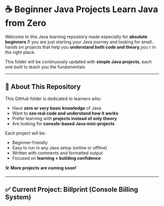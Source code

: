 # ☕ Beginner Java Projects   Learn Java from Zero

Welcome to this Java learning repository made especially for **absolute beginners** 
If you are just starting your Java journey and looking for small.. hands on projects that help you **understand both code and theory**,you r in the right place.  

This folder will be continuously updated with **simple Java projects**, each one built to teach you the fundamentals

---

## 📁 About This Repository

This GitHub folder is dedicated to learners who:

- Have **zero or very basic knowledge** of Java
- Want to **see real code and understand how it works**
- Prefer learning with **projects instead of only theory**
- Are looking for **console-based Java mini-projects**

Each project will be:

- Beginner-friendly
- Easy to run in any Java setup (online or offline)
- Written with comments and formatted output
- Focused on **learning + building confidence**

🛠️ **More projects are coming soon!**

---

## ✅ Current Project: Billprint (Console Billing System)
